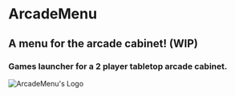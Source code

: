 # ArcadeMenu

## A menu for the arcade cabinet! (WIP)

### Games launcher for a 2 player tabletop arcade cabinet.

![ArcadeMenu's Logo](https://i.ibb.co/nCZmFSL/logo.png "ArcadeMenu's Logo")
